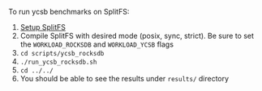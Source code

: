 To run ycsb benchmarks on SplitFS:
1. [Setup SplitFS](https://github.com/utsaslab/SplitFS#set-up-ext4-DAX)
2. Compile SplitFS with desired mode (posix, sync, strict). Be sure to set the `WORKLOAD_ROCKSDB` and `WORKLOAD_YCSB` flags
3. `cd scripts/ycsb_rocksdb`
4. `./run_ycsb_rocksdb.sh`
5. `cd ../../`
6. You should be able to see the results under `results/` directory
